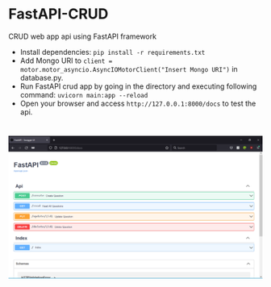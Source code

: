 # FastAPI-CRUD
CRUD web app api using FastAPI framework
- Install dependencies:
  ` pip install -r requirements.txt `
- Add Mongo URI to `client = motor.motor_asyncio.AsyncIOMotorClient("Insert Mongo URI")` in database.py.
- Run FastAPI crud app by going in the directory and executing following command:
 `uvicorn main:app --reload`
- Open your browser and access `http://127.0.0.1:8000/docs` to test the api.
#
![FastAPI docs](https://github.com/prateiku/FastAPI-CRUD/blob/main/docs.png)
